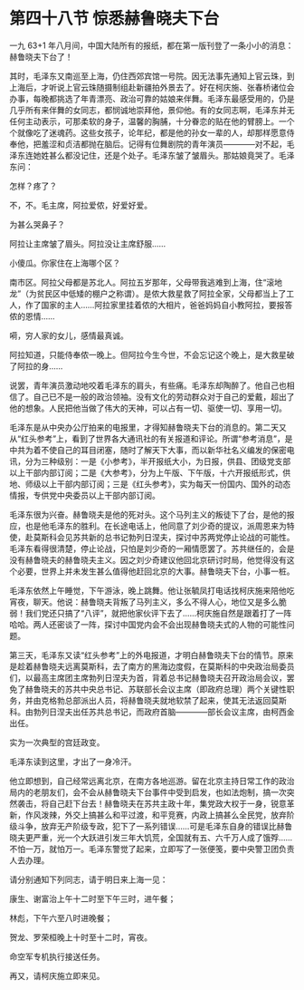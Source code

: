 # 第四十八节 惊悉赫鲁晓夫下台

一九 63+1 年八月间，中国大陆所有的报纸，都在第一版刊登了一条小小的消息：赫鲁晓夫下台了！

其时，毛泽东又南巡至上海，仍住西郊宾馆一号院。因无法事先通知上官云珠，到上海后，才听说上官云珠随摄制组赴新疆拍外景去了。好在柯庆施、张春桥诸位会办事，每晚都挑选了年青漂亮、政治可靠的姑娘来伴舞。毛泽东最感受用的，仍是几乎所有来伴舞的女同志，都悯诚地崇拜他，景仰他。有的女同志啊，毛泽东并无任何主动表示，可那柔软的身子，温馨的胸脯，十分眷恋的贴在他的臂膀上。一个个就像吃了迷魂药。这些女孩子，论年纪，都是他的孙女一辈的人，却那样愿意侍奉他，把羞涩和贞洁都抛在脑后。记得有位舞剧院的青年演员————对不起，毛泽东连她姓甚么都没记住，还是个处子。毛泽东皱了皱眉头。那姑娘竟哭了。毛泽东问：

怎样？疼了？

不，不。毛主席，阿拉爱侬，好爱好爱。

为甚么哭鼻子？

阿拉让主席皱了眉头。阿拉没让主席舒服……

小傻瓜。你家住在上海哪个区？

南市区。阿拉父母都是苏北人。阿拉五岁那年，父母带我逃难到上海，住“滚地龙”（为贫民区中低矮的棚户之称谓）。是侬大救星救了阿拉全家，父母都当上了工人，作了国家的主人……阿拉家里挂着侬的大相片，爸爸妈妈自小教阿拉，要报答侬的恩情……

嗬，穷人家的女儿，感情最真诚。

阿拉知道，只能侍奉侬一晚上。但阿拉今生今世，不会忘记这个晚上，是大救星破了阿拉的身……

说罢，青年演员激动地咬着毛泽东的肩头，有些痛。毛泽东却陶醉了。他自己也相信了。自己已不是一般的政治领袖。没有文化的劳动群众对于自己的爱戴，超出了他的想象。人民把他当做了伟大的天神，可以占有一切、驱使一切、享用一切。

毛泽东是从中央办公厅拍来的电报里，才得知赫鲁晓夫下台的消息的。第二天又从“红头参考”上，看到了世界各大通讯社的有关报道和评论。所谓“参考消息”，是中共为着不使自己的耳目闭塞，随时了解天下大事，而以新华社名义编发的保密电讯，分为三种级别：一是《小参考》，半开报纸大小，为日报，供县、团级党支部以上干部内部订阅；二是《大参考》，分为上午版、下午版，十六开报纸形式，供地、师级以上干部内部订阅；三是《红头参考》，实为每天一份国内、国外的动态情报，专供党中央委员以上干部内部订阅。

毛泽东很为兴奋。赫鲁晓夫是他的死对头。这个马列主义的叛徒下了台，是他的报应，也是他毛泽东的胜利。在长途电话上，他同意了刘少奇的提议，派周恩来为特使，赴莫斯科会见苏共新的总书记勃列日涅夫，探讨中苏两党停止论战的可能性。毛泽东看得很清楚，停止论战，只怕是刘少奇的一厢情愿罢了。苏共继任的，会是没有赫鲁晓夫的赫鲁晓夫主义。因之刘少奇建议他回北京研讨时局，他觉得没有这个必要，世界上并未发生甚么值得他赶回北京的大事。赫鲁晓夫下台，小事一桩。

毛泽东依然上午睡觉，下午游泳，晚上跳舞。他让张毓凤打电话找柯庆施来陪他吃宵夜，聊天。他说：赫鲁晓夫背叛了马列主义，多么不得人心，地位又是多么脆弱！我们党还只搞了“八评”，就把他家伙评下去了……柯庆施自然是跟着打了一阵哈哈。两人还密谈了一阵，探讨中国党内会不会出现赫鲁晓夫式的人物的可能性问题。

第三天，毛泽东又读“红头参考”上的外电报道，才明白赫鲁晓夫下台的情节。原来是趁着赫鲁晓夫远离莫斯科，去了南方的黑海边度假，在莫斯科的中央政治局委员们，以最高主席团主席勃列日涅夫为首，背着总书记赫鲁晓夫召开政治局会议，罢免了赫鲁晓夫的苏共中央总书记、苏联部长会议主席（即政府总理）两个关键性职务，并由克格勃总部派出人员，将赫鲁晓夫就地软禁了起来，使其无法返回莫斯科。由勃列日涅夫出任苏共总书记，而政府首脑————部长会议主席，由柯西金出任。

实为一次典型的宫廷政变。

毛泽东读到这里，才出了一身冷汗。

他立即想到，自己经常远离北京，在南方各地巡游。留在北京主持日常工作的政治局内的老朋友们，会不会从赫鲁晓夫下台事件中受到启发，也如法炮制，搞一次突然袭击，将自己赶下台去！赫鲁晓夫在苏共主政十年，集党政大权于一身，锐意革新，作风泼辣，外交上搞甚么和平过渡，和平竞赛，内政上搞甚么全民党，放弃阶级斗争，放弃无产阶级专政，犯下了一系列错误……可是毛泽东自身的错误比赫鲁晓夫更严重，光一个大跃进引发三年大饥荒，全国就有五、六千万人成了饿殍……不怕一万，就怕万一。毛泽东警觉了起来，立即写了一张便笺，要中央警卫团负责人去办理。

请分别通知下列同志，请于明日来上海一见：

康生、谢富治上午十二时至下午三时，进午餐；

林彪，下午六至八时进晚餐；

贺龙、罗荣桓晚上十时至十二时，宵夜。

命空军专机执行接送任务。

再又，请柯庆施立即来见。
